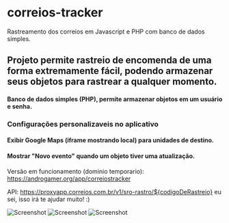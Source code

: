 # correios-tracker
Rastreamento dos correios em Javascript e PHP com banco de dados simples.

## Projeto permite rastreio de encomenda de uma forma extremamente fácil, podendo armazenar seus objetos para rastrear a qualquer momento.
#### Banco de dados simples (PHP), permite armazenar objetos em um usuário e senha.
### Configurações personalizaveis no aplicativo
#### Exibir Google Maps (iframe mostrando local) para unidades de destino.
#### Mostrar "Novo evento" quando um objeto tiver uma atualização.

Versão em funcionamento (dominio temporario): https://androgamer.org/app/correiostracker

API: https://proxyapp.correios.com.br/v1/sro-rastro/${codigoDeRastreio} eu sei, isso irá te ajudar muito! :)

![Screenshot](screenshot/app_correiostracker_1.png)
![Screenshot](screenshot/app_correiostracker_2.png)
![Screenshot](screenshot/app_correiostracker_3.png)
